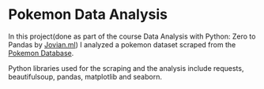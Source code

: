 # Pokemon Data Analysis

In this project(done as part of the course Data Analysis with Python: Zero to Pandas by <a href="https://www.jovian.ml">Jovian.ml</a>) I analyzed a pokemon dataset scraped from the <a href="https://pokemondb.net/pokedex/all">Pokemon Database</a>.

Python libraries used for the scraping and the analysis include requests, beautifulsoup, pandas, matplotlib and seaborn.
